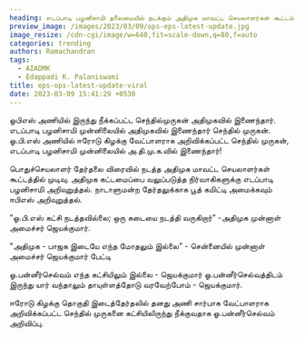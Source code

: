 ```yaml
---
heading: எடப்பாடி பழனிசாமி தலைமையில் நடக்கும் அதிமுக மாவட்ட செயலாளர்கள் கூட்டம்.
preview_image: /images/2023/03/09/ops-eps-latest-update.jpg
image_resize: /cdn-cgi/image/w=640,fit=scale-down,q=80,f=auto
categories: trending
authors: Ramachandran
tags:
  - AIADMK
  - Edappadi K. Palaniswami
title: eps-ops-latest-update-viral
date: 2023-03-09 15:41:29 +0530
---
```

ஓபிஎஸ் அணியில் இருந்து நீக்கப்பட்ட செந்தில்முருகன் அதிமுகவில் இணைந்தார். எடப்பாடி பழனிசாமி முன்னிலையில் அதிமுகவில் இணைந்தார் செந்தில் முருகன். ஓ.பி.எஸ் அணியில் ஈரோடு கிழக்கு வேட்பாளராக அறிவிக்கப்பட்ட செந்தில் முருகன், எடப்பாடி பழனிசாமி முன்னிலையில் அ.தி.மு.க.வில் இணைந்தார்!

பொதுச்செயலாளர் தேர்தலை விரைவில் நடத்த அதிமுக மாவட்ட செயலாளர்கள் கூட்டத்தில் முடிவு.
அதிமுக கட்டமைப்பை வலுப்படுத்த நிர்வாகிகளுக்கு எடப்பாடி பழனிசாமி அறிவுறுத்தல்.
 நாடாளுமன்ற தேர்தலுக்காக பூத் கமிட்டி அமைக்கவும் ஈபிஎஸ் அறிவுறுத்தல்.

”ஓ.பி.எஸ் கட்சி நடத்தவில்லை; ஒரு கடையை நடத்தி வருகிறார்” -அதிமுக முன்னாள் அமைச்சர் ஜெயக்குமார்.

"அதிமுக - பாஜக இடையே எந்த மோதலும் இல்லை” - சென்னையில் முன்னாள் அமைச்சர் ஜெயக்குமார் பேட்டி 

ஓ.பன்னீர்செல்வம் எந்த கட்சியிலும் இல்லை - ஜெயக்குமார்
ஓ.பன்னீர்செல்வத்திடம் இருந்து யார் வந்தாலும் தாயுள்ளத்தோடு வரவேற்போம் - ஜெயக்குமார். 

ஈரோடு கிழக்கு தொகுதி இடைத்தேர்தலில் தனது அணி சார்பாக வேட்பாளராக அறிவிக்கப்பட்ட செந்தில் முருகனை கட்சியிலிருந்து நீக்குவதாக ஓ.பன்னீர்செல்வம் அறிவிப்பு.